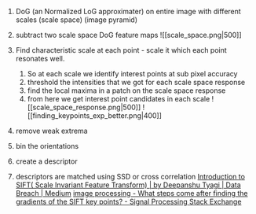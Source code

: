
1. DoG (an Normalized LoG approximater)  on entire image with different scales (scale space) (image pyramid)
2. subtract two scale space DoG feature maps 
![[scale_space.png|500]]
4. Find characteristic scale at each point -  scale it which each point resonates well. 
	1. So at each scale we identify interest points at sub pixel accuracy
	2. threshold the intensities that we got for each scale space response
	3. find the local maxima in a patch on the scale space response
	4. from here we get interest point candidates in each scale
![[scale_space_response.png|500]]
![[finding_keypoints_exp_better.png|400]]

5. remove weak extrema
6. bin the orientations 
7. create a descriptor
9. descriptors are matched using SSD or cross correlation
[Introduction to SIFT( Scale Invariant Feature Transform) | by Deepanshu Tyagi | Data Breach | Medium](https://medium.com/data-breach/introduction-to-sift-scale-invariant-feature-transform-65d7f3a72d40)
[image processing - What steps come after finding the gradients of the SIFT key points? - Signal Processing Stack Exchange](https://dsp.stackexchange.com/questions/14433/what-steps-come-after-finding-the-gradients-of-the-sift-key-points#:~:text=SIFT%20computes%20this%20descriptor%20by,vector%2C%20which%20is%20the%20descriptor.)
